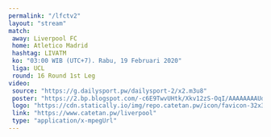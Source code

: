 ```yaml
---
permalink: "/lfctv2"
layout: "stream"
match:
 away: Liverpool FC
 home: Atletico Madrid
 hashtag: LIVATM
 ko: "03:00 WIB (UTC+7). Rabu, 19 Februari 2020"
 liga: UCL
 round: 16 Round 1st Leg
video:
 source: "https://g.dailysport.pw/dailysport-2/x2.m3u8"
 poster: "https://2.bp.blogspot.com/-c6E9TwvUHtk/Xkv12zS-OqI/AAAAAAAAUd4/yAAYGHmnByksBP-JsddTdEn2dmHSaCEIgCLcBGAsYHQ/s1600/Atletico_Madrid_vs_Liverpool-01.jpeg"
 logo: "https://cdn.statically.io/img/repo.catetan.pw/icon/favicon-32x32.png"
 link: "https://www.catetan.pw/liverpool"
 type: "application/x-mpegUrl"
---
```


